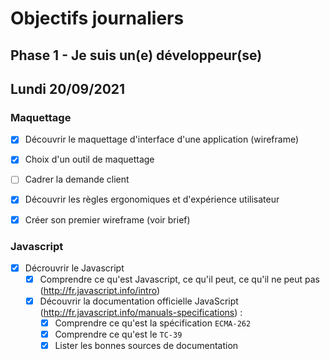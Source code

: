 # Objectifs journaliers

## Phase 1 - Je suis un(e) développeur(se)

## Lundi 20/09/2021

### Maquettage

* [x] Découvrir le maquettage d'interface d'une application (wireframe)
* [x] Choix d'un outil de maquettage
* [ ] Cadrer la demande client
* [x] Découvrir les règles ergonomiques et d'expérience utilisateur
* [x] Créer son premier wireframe (voir brief)


### Javascript

* [x] Décrouvrir le Javascript
  * [x] Comprendre ce qu'est Javascript, ce qu'il peut, ce qu'il ne peut pas (http://fr.javascript.info/intro)
  * [x] Découvrir la documentation officielle JavaScript (http://fr.javascript.info/manuals-specifications) : 
    * [x] Comprendre ce qu'est la spécification `ECMA-262`
    * [x] Comprendre ce qu'est le `TC-39`
    * [x] Lister les bonnes sources de documentation
